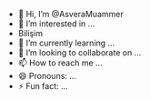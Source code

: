 - 👋 Hi, I’m @AsveraMuammer
- 👀 I’m interested in ...
- Bilişim
- 🌱 I’m currently learning ...
- 💞️ I’m looking to collaborate on ...
- 📫 How to reach me ...
- 😄 Pronouns: ...
- ⚡ Fun fact: ...

<!---
AsveraMuammer/AsveraMuammer is a ✨ special ✨ repository because its `README.md` (this file) appears on your GitHub profile.
You can click the Preview link to take a look at your changes.
--->
